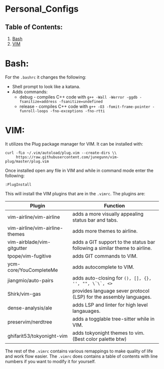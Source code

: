 # Personal_Configs

## Table of Contents:
1. [Bash](#Bash‎)
2. [VIM](#VIM)

# Bash:
For the ``.bashrc`` it changes the following:
* Shell prompt to look like a katana.
* Adds commands:
   * debug - compiles C++ code with ``g++ -Wall -Werror -ggdb -fsanitize=address -fsanitize=undefined``
   * release - compiles C++ code with ``g++ -O3 -fomit-frame-pointer -funroll-loops -fno-exceptions -fno-rtti``
     
# VIM:
It utilizes the Plug package manager for VIM. It can be installed with:

    curl -fLo ~/.vim/autoload/plug.vim --create-dirs \\
         https://raw.githubusercontent.com/junegunn/vim-plug/master/plug.vim

Once installed open any file in VIM and while in command mode enter the following:

    :PlugInstall

This will install the VIM plugins that are in the ``.vimrc``. The plugins are:

|             Plugin               |                               Function                                   |
|----------------------------------|--------------------------------------------------------------------------|
| vim-airline/vim-airline          | adds a more visually appealing status bar and tabs.
| vim-airline/vim-airline-themes   | adds more themes to airline.
| vim-airblade/vim-gitgutter       | adds a GIT support to the status bar following a similar theme to airline.
| tpope/vim-fugitive               | adds GIT commands to VIM.
| ycm-core/YouCompleteMe           | adds autocomplete to VIM.
| jiangmio/auto-pairs              | adds auto-closing for ``(), [], {}, '', "", \`\`, <>``
| Shirk/vim-gas                    | provides language sever protocol (LSP) for the assembly languages.
| dense-analysis/ale               | adds LSP and linter for high level langauages.
| preservim/nerdtree               | adds a togglable tree-sitter while in VIM.
| ghifarit53/tokyonight-vim        | adds tokyonight themes to vim. (Best color palette btw)


The rest of the ``.vimrc`` contains various remappings to make quality of life and work flow easier. The ``.vimrc`` does contains a table of contents with line numbers if you want to modify it for yourself.

